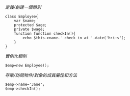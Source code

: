 *定義/創建一個類別*
```
class Employee{
	var $name;
	protected $age;
	private $wage;
	function function checkIn(){
		echo $this->name.' check in at '.date('h:i:s');
	}	
}
```

*實例化類別*
```
$emp=new Employee();
```

*存取/訪問物件/對象的成員屬性和方法*
```
$emp->name='Jane';
$emp->checkIn();
```
